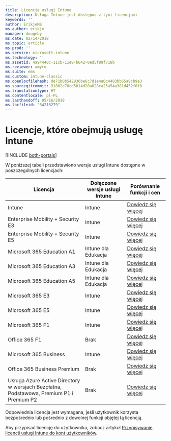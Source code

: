 ```yaml
---
title: Licencje usługi Intune
description: Usługa Intune jest dostępna z tymi licencjami
keywords: ''
author: ErikjeMS
ms.author: erikje
manager: dougeby
ms.date: 02/14/2018
ms.topic: article
ms.prod: ''
ms.service: microsoft-intune
ms.technology: ''
ms.assetid: 4a94440c-11cb-11e8-b642-0ed5f89f718b
ms.reviewer: amyro
ms.suite: ems
ms.custom: intune-classic
ms.openlocfilehash: de71b0b542836be6c7d1e4a0c4483bb65a9cb9a3
ms.sourcegitcommit: 91802e78cd5014d20a828ca25a54a381d452f0f8
ms.translationtype: HT
ms.contentlocale: pl-PL
ms.lasthandoff: 05/16/2018
ms.locfileid: "34216279"
---
```

# <a name="licenses-that-include-intune"></a>Licencje, które obejmują usługę Intune

[!INCLUDE [both-portals](./includes/note-for-both-portals.md)]

W poniższej tabeli przedstawiono wersje usługi Intune dostępne w poszczególnych licencjach:

| Licencja | Dołączone wersje usługi Intune | Porównanie funkcji i cen |
|-----------------------------------------------------------------------|-------------------------------------------------------------|---|
| Intune | Intune | [Dowiedz się więcej](https://www.microsoft.com/en-us/cloud-platform/microsoft-intune-pricing) |
| Enterprise Mobility + Security E3 | Intune | [Dowiedz się więcej](https://www.microsoft.com/en-us/cloud-platform/microsoft-intune-pricing) |
| Enterprise Mobility + Security E5 | Intune | [Dowiedz się więcej](https://www.microsoft.com/en-us/cloud-platform/microsoft-intune-pricing) |
| Microsoft 365 Education A1 | Intune dla Edukacja | [Dowiedz się więcej](https://www.microsoft.com/en-us/education/buy-license/microsoft365/default.aspx#) |
| Microsoft 365 Education A3 | Intune dla Edukacja | [Dowiedz się więcej](https://www.microsoft.com/en-us/education/buy-license/microsoft365/default.aspx#) |
| Microsoft 365 Education A5 | Intune dla Edukacja | [Dowiedz się więcej](https://www.microsoft.com/en-us/education/buy-license/microsoft365/default.aspx#) |
| Microsoft 365 E3 | Intune | [Dowiedz się więcej](https://www.microsoft.com/en-US/microsoft-365/enterprise) |
| Microsoft 365 E5 | Intune | [Dowiedz się więcej](https://www.microsoft.com/en-US/microsoft-365/enterprise) |
| Microsoft 365 F1 | Intune | [Dowiedz się więcej](https://www.microsoft.com/en-us/microsoft-365/enterprise/firstline) |
| Office 365 F1 | Brak | [Dowiedz się więcej](https://www.microsoft.com/en-us/microsoft-365/enterprise/firstline) |
| Microsoft 365 Business | Intune | [Dowiedz się więcej](https://www.microsoft.com/en-us/microsoft-365/business) |
| Office 365 Business Premium | Brak | [Dowiedz się więcej](https://www.microsoft.com/en-us/microsoft-365/business) |
| Usługa Azure Active Directory w wersjach Bezpłatna, Podstawowa, Premium P1 i Premium P2 | Brak | [Dowiedz się więcej](https://azure.microsoft.com/en-us/pricing/details/active-directory/) |

Odpowiednia licencja jest wymagana, jeśli użytkownik korzysta bezpośrednio lub pośrednio z dowolnej funkcji objętej tą licencją.

Aby przypisać licencję do użytkownika, zobacz artykuł [Przypisywanie licencji usługi Intune do kont użytkowników](licenses-assign.md).

